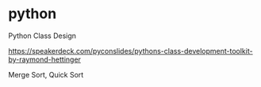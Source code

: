 # python


Python Class Design 

https://speakerdeck.com/pyconslides/pythons-class-development-toolkit-by-raymond-hettinger

Merge Sort, Quick Sort
